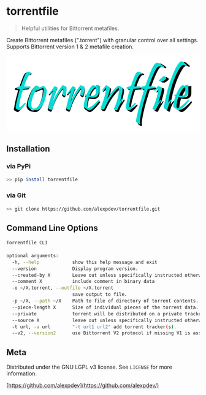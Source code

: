 # torrentfile

> Helpful utilities for Bittorrent metafiles.

Create Bittorrent metafiles (".torrent") with granular control over all settings.
Supports Bittorrent version 1 & 2 metafile creation.

![torrentfile](assets/torrentfile.png)

## Installation

### via PyPi

```bash
>> pip install torrentfile
```

### via Git

```bash
>> git clone https://github.com/alexpdev/torrentfile.git
```

## Command Line Options

```bash
Torrentfile CLI

optional arguments:
  -h, --help            show this help message and exit
  --version             Display program version.
  --created-by X        Leave out unless specifically instructed otherwise.
  --comment X           include comment in binary data
  -o ~/X.torrent, --outfile ~/X.torrent
                        save output to file.
  -p ~/X, --path ~/X    Path to file of directory of torrent contents.
  --piece-length X      Size of individual pieces of the torrent data.
  --private             torrent will be distributed on a private tracker
  --source X            leave out unless specifically instructed otherwise
  -t url, -a url        "-t url1 url2" add torrent tracker(s).
  --v2, --version2      use Bittorrent V2 protocol if missing V1 is assumed
```

## Meta

Distributed under the GNU LGPL v3 license. See `LICENSE` for more information.

[https://github.com/alexpdev](https://github.com/alexpdev/)
